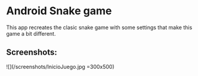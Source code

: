 Android Snake game
===================================

This app recreates the clasic snake game with some settings that make this game a bit different.  

Screenshots:
-------------

![](/screenshots/InicioJuego.jpg =300x500)


